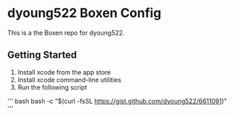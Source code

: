 # dyoung522 Boxen Config

This is a the Boxen repo for dyoung522.

## Getting Started

1. Install xcode from the app store
2. Install xcode command-line utilities
3. Run the following script

''' bash
bash -c "$(curl -fsSL https://gist.github.com/dyoung522/6611091)"
'''
